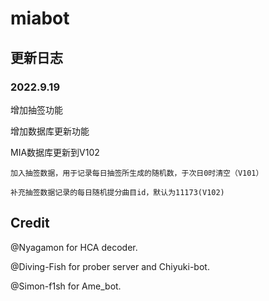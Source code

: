 # miabot

## 更新日志

### 2022.9.19

增加抽签功能

增加数据库更新功能

MIA数据库更新到V102
  
    加入抽签数据，用于记录每日抽签所生成的随机数，于次日0时清空（V101）
  
    补充抽签数据记录的每日随机提分曲目id，默认为11173(V102)

## Credit

@Nyagamon for HCA decoder.

@Diving-Fish for prober server and Chiyuki-bot.

@Simon-f1sh for Ame_bot.
